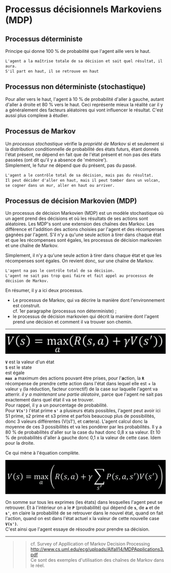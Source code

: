 # **Processus décisionnels Markoviens (MDP)**

## **Processus déterministe**

Principe qui donne 100 % de probabilité que l'agent aille vers le haut.

```
L'agent a la maîtrise totale de sa décision et sait quel résultat, il aura.  
S'il part en haut, il se retrouve en haut
```

## **Processus non déterministe (stochastique)**

Pour aller vers le haut, l'agent à 10 % de probabilité d'aller à gauche, autant d'aller à droite et 80 % vers le haut. Ceci représente mieux la réalité car il y a généralement des facteurs aléatoires qui vont influencer le résultat. C'est aussi plus complexe à étudier.

## **Processus de Markov**

Un _processus stochastique_ vérifie la _propriété de Markov_ si et seulement si la distribution conditionnelle de probabilité des états futurs, étant donnés l'état présent, ne dépend en fait que de l'état présent et non pas des états passées (ont dit qu'il y a absence de 'mémoire').  
Simplement, le futur ne dépend que du présent, pas du passé.

```
L'agent a le contrôle total de sa décision, mais pas du résultat.  
Il peut décider d'aller en haut, mais il peut tomber dans un volcan, se cogner dans un mur, aller en haut ou arriver.
```

## **Processus de décision Markovien (MDP)**

Un processus de décision Markovien (MDP) est un modèle stochastique où un agent prend des décisions et où les résultats de ses actions sont aléatoires. Les MDP's sont une extension des chaînes des Markov. Les différence et l'addition des actions choisies par l'agent et des récompenses gagnées par l'agent. S'il n'y a qu'une seule action à tirer dans chaque état et que les récompenses sont égales, les processus de décision markovien et une chaîne de Markov.

Simplement, il n'y a qu'une seule action à tirer dans chaque état et que les récompenses sont égales. On revient donc, sur une chaîne de Markov.  

```
L'agent na pas le contrôle total de sa décision.  
L'agent ne sait pas trop quoi faire et fait appel au processus de décision de Markov.
```
En résumer, il y a ici deux processus.
* Le processus de Markov, qui va décrire la manière dont l'environnement est construit.  
cf. 1er paragraphe (processus non déterministe) ;
* le processus de décision markovien qui décrit la manière dont l'agent prend une décision et comment il va trouver son chemin.

___
<div align="center">
    <img src="..\img\BellmanEquation.png" alt="Équation de Bellman" title="Équation de Bellman">
</div>

**`V`** est la valeur d'un état  
**`S`** est le state  
est égale  
**`max a`** maximum des actions pouvant être prises, pour l'**a**ction, la
**`R`** récompense de prendre cette action dans l'état dans lequel elle est + la valeur `γ` (la réduction, facteur correctif) de la case sur laquelle l'agent va atterrir.
_il y a maintenant une partie aléatoire_, parce que l'agent ne sait pas exactement dans quel état il va se trouver.  
Pour rappel, il y a un pourcentage de probabilité.  
Pour **`V(s')`** l'état prime **`s'`** a plusieurs états possibles, l'agent peut avoir ici S1 prime, s2 prime et s3 prime et parfois beaucoup plus de possibilités, donc 3 valeurs différentes (V(s1'), et cætera).  L'agent calcul donc la moyenne de ces 3 possibilités et va les pondérer par les probabilités. Il y a 80 % de probabilités d'aller sur la case du haut donc 0,8 x sa valeur. Et 10 % de probabilités d'aller à gauche donc 0,1 x la valeur de cette case. Idem pour la droite.  

Ce qui mène à l'équation complète.

<div align="center">
    <img src="..\img\BellmanCompleteEquation.png" alt="Équation de Bellman" title="Équation de Bellman">
</div>

On somme sur tous les exprimes (les états) dans lesquelles l'agent peut se retrouver. Et à l'intérieur on a le **`P`** (probabilité) qui dépend de **`s`**, de **`a`** et de **`s'`**, en claire la probabilité de se retrouver dans le nouvel état, quand on fait l'action, quand on est dans l'état actuel x la valeur de cette nouvelle case **`V(s')`**.  
C'est ainsi que l'agent essaye de résoudre pour prendre sa décision.  

___
>> cf. Survey of Appllication of Markov Decision Processing  
http://www.cs.uml.edu/ecg/uploads/AIfall14/MDPApplications3.pdf  
Ce sont des exemples d'utilisation des chaînes de Markov dans le réel.